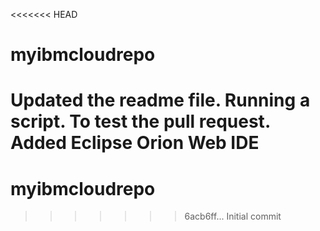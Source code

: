 <<<<<<< HEAD
# myibmcloudrepo

Updated the readme file.
Running a script.
To test the pull request. 
Added Eclipse Orion Web IDE
=======
# myibmcloudrepo
>>>>>>> 6acb6ff... Initial commit
